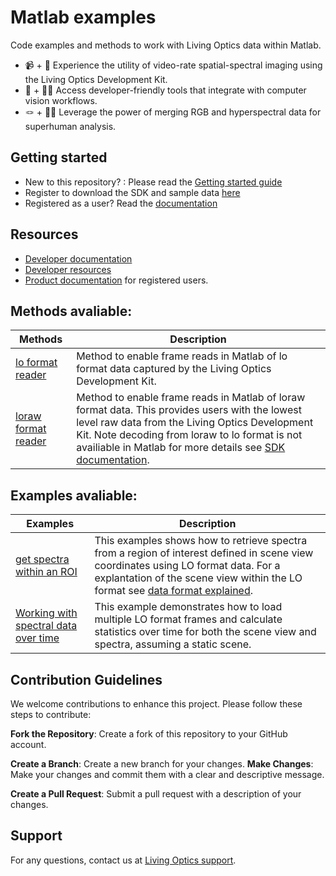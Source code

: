 # Matlab examples

Code examples and methods to work with Living Optics data within Matlab.

- 📹 + 🌈 Experience the utility of video-rate spatial-spectral imaging using the Living Optics Development Kit.
- 🔧 + 👩‍💻 Access developer-friendly tools that integrate with computer vision workflows.
- 🪢 + 💪🏼 Leverage the power of merging RGB and hyperspectral data for superhuman analysis.

## Getting started

- New to this repository? : Please read the [Getting started guide](https://developer.livingoptics.com/getting-started/)
- Register to download the SDK and sample data [here](https://www.livingoptics.com/register-for-download-sdk/)
- Registered as a user? Read the [documentation](https://docs.livingoptics.com/)

## Resources

- [Developer documentation](https://developer.livingoptics.com/)
- [Developer resources](https://www.livingoptics.com/developer)
- [Product documentation](https://docs.livingoptics.com/) for registered users.

## Methods avaliable:

| Methods | Description |
|---|----|
|[lo format reader](./read_lo_frame.m)| Method to enable frame reads in Matlab of lo format data captured by the Living Optics Development Kit. |
|[loraw format reader](./read_loraw_frame.m)| Method to enable frame reads in Matlab of loraw format data. This provides users with the lowest level raw data from the Living Optics Development Kit. Note decoding from loraw to lo format is not availiable in Matlab for more details see [SDK documentation](https://docs.livingoptics.com/sdk/tools/index.html). |

## Examples avaliable:

| Examples | Description |
|---|----|
|[get spectra within an ROI](./example_extractspectra.m)| This examples shows how to retrieve spectra from a region of interest defined in scene view coordinates using LO format data. For a explantation of the scene view within the LO format see [data format explained](https://www.livingoptics.com/demo/#/data). |
|[Working with spectral data over time](./example_averageframes.m)| This example demonstrates how to load multiple LO format frames and calculate statistics over time for both the scene view and spectra, assuming a static scene. |


## Contribution Guidelines
We welcome contributions to enhance this project. Please follow these steps to contribute:

**Fork the Repository**: Create a fork of this repository to your GitHub account.

**Create a Branch**: Create a new branch for your changes.
**Make Changes**: Make your changes and commit them with a clear and descriptive message.

**Create a Pull Request**: Submit a pull request with a description of your changes.

## Support

For any questions, contact us at [Living Optics support](https://www.livingoptics.com/support).
